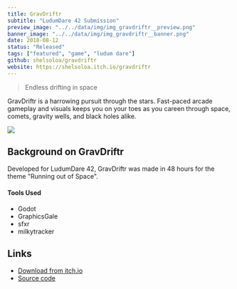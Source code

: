 ```yaml
---
title: GravDriftr
subtitle: "LudumDare 42 Submission"
preview_image: "../../data/img/img_gravdriftr__preview.png"
banner_image: "../../data/img/img_gravdriftr__banner.png"
date: 2018-08-12
status: "Released"
tags: ["featured", "game", "ludum dare"]
github: shelsoloa/gravdriftr
website: https://shelsoloa.itch.io/gravdriftr
---
```


> Endless drifting in space

GravDriftr is a harrowing pursuit through the stars. Fast-paced arcade gameplay and visuals keeps you on your toes as you careen through space, comets, gravity wells, and black holes alike.

![](../../data/img/img_gravdriftr__gameplay.gif)

## Background on GravDriftr

Developed for LudumDare 42, GravDriftr was made in 48 hours for the theme "Running out of Space".

#### Tools Used

- Godot
- GraphicsGale
- sfxr
- milkytracker

## Links

- [Download from itch.io](https://shelsoloa.itch.io/gravdriftr)
- [Source code](https://github.com/shelsoloa/gravdriftr)